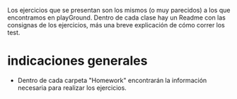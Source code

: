 Los ejercicios que se presentan son los mismos (o muy parecidos) a los que encontramos en playGround.
Dentro de cada clase hay un Readme con las consignas de los ejercicios, más una breve explicación de cómo correr los test.
# indicaciones generales
- Dentro de cada carpeta "Homework" encontrarán la información necesaria para realizar los ejercicios.

